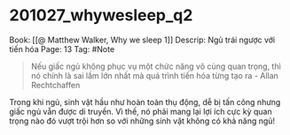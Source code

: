 # 201027_whywesleep_q2

Book: [[@ Matthew Walker, Why we sleep 1]]
Descrip: Ngủ trái ngược với tiến hóa
Page: 13
Tag: #Note

> Nếu giấc ngủ không phục vụ một chức năng vô cùng quan trọng, thì nó chính là  sai lầm lớn nhất mà quá trình tiến hóa từng tạo ra - Allan Rechtchaffen

Trong khi ngủ, sinh vật hầu như hoàn toàn thụ động, dễ bị tấn công nhưng giấc ngủ vẫn được di truyền. Vì thế, nó phải mang lại lợi ích cực kỳ quan trọng nào đó vượt trội hơn so với những sinh vật không có khả năng ngủ!